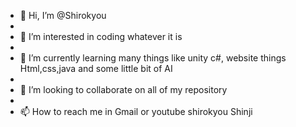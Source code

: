 - 👋 Hi, I’m @Shirokyou
- 
- 👀 I’m interested in coding whatever it is
- 
- 🌱 I’m currently learning many things like unity c#, website things Html,css,java and some little bit of AI
- 
- 💞️ I’m looking to collaborate on all of my repository
- 
- 📫 How to reach me in Gmail or youtube shirokyou Shinji 

<!---
Shirokyou/Shirokyou is a ✨ special of the special ✨ repository because its `README.md` (this file) appears on your GitHub profile.
You can click the Preview link to take a look at your changes.
--->
